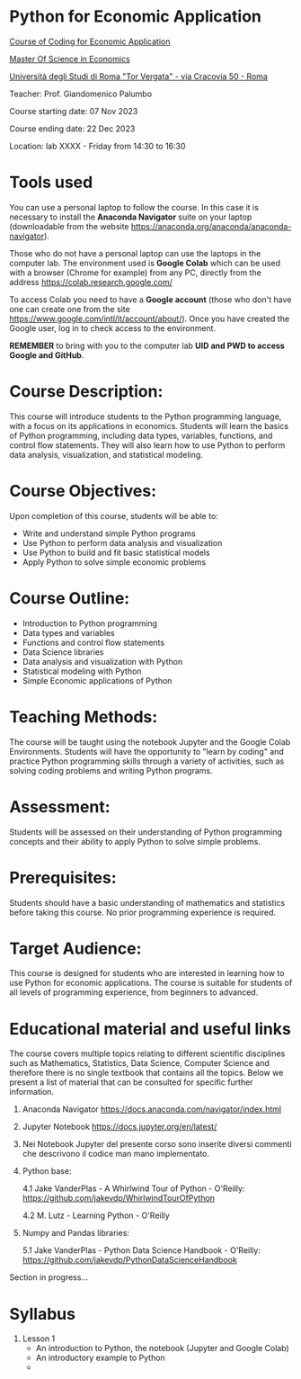 # Python for Economic Application

[Course of Coding for Economic Application](https://economia.uniroma2.it/master-science/economics/corso/2021/)

[Master Of Science in Economics ](https://economia.uniroma2.it/master-science/economics)

[Università degli Studi di Roma "Tor Vergata" - via Cracovia 50 - Roma ](http://web.uniroma2.it/en)

Teacher: Prof. Giandomenico Palumbo

Course starting date: 07 Nov 2023

Course ending date: 22 Dec 2023

Location: lab XXXX - Friday from 14:30 to 16:30

# Tools used
You can use a personal laptop to follow the course.
In this case it is necessary to install the **Anaconda Navigator** suite on your laptop (downloadable from the website https://anaconda.org/anaconda/anaconda-navigator). 

Those who do not have a personal laptop can use the laptops in the computer lab. The environment used is **Google Colab** which can be used with a browser (Chrome for example) from any PC, directly from the address https://colab.research.google.com/

To access Colab you need to have a **Google account** (those who don't have one can create one from the site https://www.google.com/intl/it/account/about/). Once you have created the Google user, log in to check access to the environment.

**REMEMBER** to bring with you to the computer lab **UID and PWD to access Google and GitHub**.

# Course Description:

This course will introduce students to the Python programming language, with a focus on its applications in economics. Students will learn the basics of Python programming, including data types, variables, functions, and control flow statements. They will also learn how to use Python to perform data analysis, visualization, and statistical modeling.

# Course Objectives:
Upon completion of this course, students will be able to:

- Write and understand simple Python programs
- Use Python to perform data analysis and visualization
- Use Python to build and fit basic statistical models
- Apply Python to solve simple economic problems

# Course Outline:
- Introduction to Python programming
- Data types and variables
- Functions and control flow statements
- Data Science libraries
- Data analysis and visualization with Python
- Statistical modeling with Python
- Simple Economic applications of Python

# Teaching Methods:
The course will be taught using the notebook Jupyter and the Google Colab Environments. Students will have the opportunity to "learn by coding" and practice Python programming skills through a variety of activities, such as solving coding problems and writing Python programs.

# Assessment:
Students will be assessed on their understanding of Python programming concepts and their ability to apply Python to solve simple problems.

# Prerequisites:
Students should have a basic understanding of mathematics and statistics before taking this course. No prior programming experience is required.

# Target Audience:
This course is designed for students who are interested in learning how to use Python for economic applications. The course is suitable for students of all levels of programming experience, from beginners to advanced.
   
# Educational material and useful links
The course covers multiple topics relating to different scientific disciplines such as Mathematics, Statistics, Data Science, Computer Science and therefore there is no single textbook that contains all the topics.
Below we present a list of material that can be consulted for specific further information.

1. Anaconda Navigator
https://docs.anaconda.com/navigator/index.html
2. Jupyter Notebook
https://docs.jupyter.org/en/latest/
3. Nei Notebook Jupyter del presente corso sono inserite diversi commenti che descrivono il codice man mano implementato.
4. Python base:

    4.1 Jake VanderPlas - A Whirlwind Tour of Python - O'Reilly: https://github.com/jakevdp/WhirlwindTourOfPython

    4.2 M. Lutz - Learning Python - O'Reilly 

5.  Numpy and Pandas libraries:

    5.1 Jake VanderPlas - Python Data Science Handbook - O'Reilly: https://github.com/jakevdp/PythonDataScienceHandbook

Section in progress...

# Syllabus

1. Lesson 1
    - An introduction to Python, the notebook (Jupyter and Google Colab)
    - An introductory example to Python
    - 